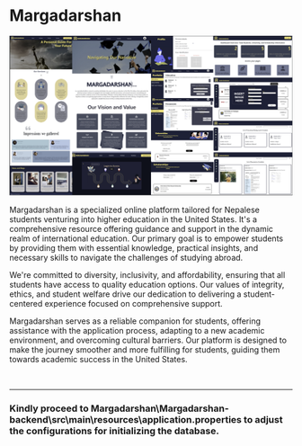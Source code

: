 # Margadarshan

<img width = "900" alt = "Preview Image" src = "https://github.com/dilasha-ghimire/Margadarshan/blob/main/Preview%20Image.png">

<br/> 

Margadarshan is a specialized online platform tailored for Nepalese students venturing into higher education in the United States. It's a comprehensive resource offering guidance and support in the dynamic realm of international education. Our primary goal is to empower students by providing them with essential knowledge, practical insights, and necessary skills to navigate the challenges of studying abroad.

We're committed to diversity, inclusivity, and affordability, ensuring that all students have access to quality education options. Our values of integrity, ethics, and student welfare drive our dedication to delivering a student-centered experience focused on comprehensive support.

Margadarshan serves as a reliable companion for students, offering assistance with the application process, adapting to a new academic environment, and overcoming cultural barriers. Our platform is designed to make the journey smoother and more fulfilling for students, guiding them towards academic success in the United States.

<br/> 

---

### Kindly proceed to Margadarshan\Margadarshan-backend\src\main\resources\application.properties to adjust the configurations for initializing the database.
